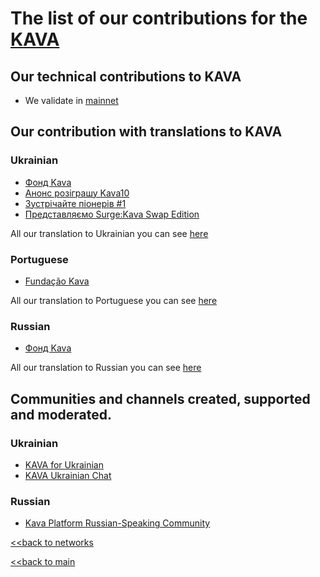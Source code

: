 # The list of our contributions for the [KAVA](https://www.kava.io/)

## Our technical contributions to KAVA

- We validate in [mainnet](https://www.mintscan.io/kava/validators/kavavaloper1a7xflafgxct35xhncmat33hp3v58kr3dfly48x)

## Our contribution with translations to KAVA
### Ukrainian
- [Фонд Kava](https://ua.nq4.net/7oeFlQL4oca#7EWb)
- [Анонс розіграшу Kava10](https://ua.nq4.net/lq5HTZUX56W)
- [Зустрічайте піонерів #1](https://ua.nq4.net/fwO6g72PfVy)
- [Представляємо Surge:Kava Swap Edition](https://ua.nq4.net/KmcppG8PU3W)


All our translation to Ukrainian you can see [here](https://github.com/nq4-net/entrance/blob/main/languages/ukrainian.md)


### Portuguese
- [Fundação Kava](https://pt.nq4.net/iq5aGflpf2c)


All our translation to Portuguese you can see [here](https://github.com/nq4-net/entrance/blob/main/languages/portuguese.md)

### Russian
- [Фонд Kava](https://ru.nq4.net/XGoFIt7_JaR)


All our translation to Russian you can see [here](https://github.com/nq4-net/entrance/blob/main/languages/russian.md)


## Communities and channels created, supported and moderated.
### Ukrainian
- [KAVA for Ukrainian](https://t.me/KavaUkraine)
- [KAVA Ukrainian Chat](https://t.me/KavaUkraineChat)

### Russian
- [Kava Platform Russian-Speaking Сommunity](https://t.me/KavaRussian)


[<<back to networks](https://github.com/nq4-net/entrance/tree/main/networks)

[<<back to main](https://github.com/nq4-net/entrance)
